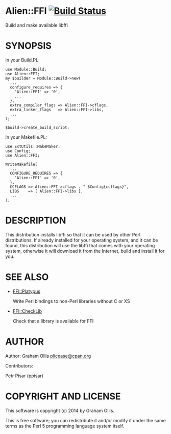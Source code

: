 # Alien::FFI [![Build Status](https://secure.travis-ci.org/Perl5-FFI/Alien-FFI.png)](http://travis-ci.org/Perl5-FFI/Alien-FFI)

Build and make available libffi

# SYNOPSIS

In your Build.PL:

    use Module::Build;
    use Alien::FFI;
    my $builder = Module::Build->new(
      ...
      configure_requires => {
        'Alien::FFI' => '0',
        ...
      },
      extra_compiler_flags => Alien::FFI->cflags,
      extra_linker_flags   => Alien::FFI->libs,
      ...
    );
    
    $build->create_build_script;

In your Makefile.PL:

    use ExtUtils::MakeMaker;
    use Config;
    use Alien::FFI;
    
    WriteMakefile(
      ...
      CONFIGURE_REQUIRES => {
        'Alien::FFI' => '0',
      },
      CCFLAGS => Alien::FFI->cflags . " $Config{ccflags}",
      LIBS    => [ Alien::FFI->libs ],
      ...
    );

# DESCRIPTION

This distribution installs libffi so that it can be used by other Perl distributions.  If already
installed for your operating system, and it can be found, this distribution will use the libffi
that comes with your operating system, otherwise it will download it from the Internet, build and
install it for you.

# SEE ALSO

- [FFI::Platypus](https://metacpan.org/pod/FFI::Platypus)

    Write Perl bindings to non-Perl libraries without C or XS

- [FFI::CheckLib](https://metacpan.org/pod/FFI::CheckLib)

    Check that a library is available for FFI

# AUTHOR

Author: Graham Ollis <plicease@cpan.org>

Contributors:

Petr Pisar (ppisar)

# COPYRIGHT AND LICENSE

This software is copyright (c) 2014 by Graham Ollis.

This is free software; you can redistribute it and/or modify it under
the same terms as the Perl 5 programming language system itself.
